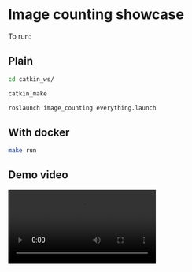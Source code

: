 # Image counting showcase

To run:

## Plain

```bash
cd catkin_ws/

catkin_make

roslaunch image_counting everything.launch
```

## With docker

```bash
make run
```

## Demo video

<video controls>
  <source src="demo.mp4" type="video/mp4">
</video>
